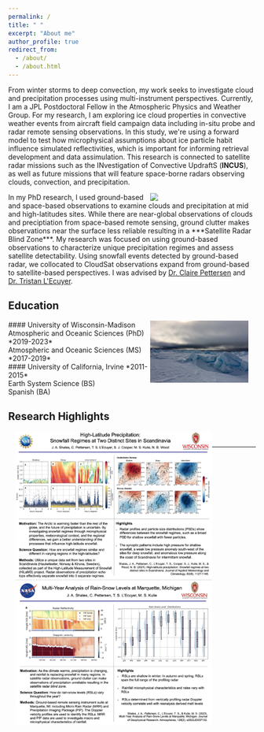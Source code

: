 ```yaml
---
permalink: /
title: " "
excerpt: "About me"
author_profile: true
redirect_from: 
  - /about/
  - /about.html
---
```


From winter storms to deep convection, my work seeks to investigate cloud and precipitation processes using multi-instrument perspectives.  Currently, I am a JPL Postdoctoral Fellow in the Atmospheric Physics and Weather Group. For my research, I am exploring ice cloud properties in convective weather events from aircraft field campaign data including in-situ probe and radar remote sensing observations. In this study, we're using a forward model to test how microphysical assumptions about ice particle habit influence simulated reflectivities, which is important for informing retrieval development and data assimulation. This research is connected to satellite radar missions such as the INvestigation of Convective UpdraftS (**INCUS**), as well as future missions that will feature space-borne radars observing clouds, convection, and precipitation.




<img src="/images/mqt_2022.gif"  width="200" style="float: right; margin-right: 15px;"> 
In my PhD research, I used ground-based and space-based observations to examine clouds and precipitation at mid and high-latitudes sites. While there are near-global observations of clouds and preciptiation from space-based remote sensing, ground clutter makes observations near the surface less reliable resulting in a ***Satellite Radar Blind Zone***. My research was focused on using ground-based observations to characterize unique precipitation regimes and assess satellite detectability. Using snowfall events detected by ground-based radar, we collocated to CloudSat observations expand from ground-based to satellite-based perspectives. I was advised by 
<a href="https://pettersen.engin.umich.edu/">Dr. Claire Pettersen</a> and 
<a href="https://lecuyer.aos.wisc.edu/">Dr. Tristan L'Ecuyer</a>. 

## Education
<img src="/images/fast_ice.png"  width="200" style="float: right; margin-right: 15px;"> 
#### University of Wisconsin-Madison  <br>
Atmospheric and Oceanic Sciences (PhD) *2019-2023* <br>
Atmospheric and Oceanic Sciences (MS) *2017-2019* <br>
#### University of California, Irvine *2011-2015*<br>
Earth System Science (BS)<br>
Spanish (BA)

## Research Highlights
<img src="/images/shates_highlight_hauk_kir.png"  width="400" style="float: left; margin-left: 15px;"> 
<br>
<hr>
<br>
<img src="/images/shates_highlight_mqt.png"  width="400" style="float: left; margin-left: 15px;"> 
